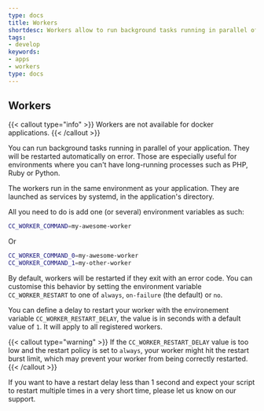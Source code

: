 ```yaml
---
type: docs
title: Workers
shortdesc: Workers allow to run background tasks running in parallel of your application
tags:
- develop
keywords:
- apps
- workers
type: docs
---
```


## Workers

{{< callout type="info" >}}
Workers are not available for docker applications.
{{< /callout >}}

You can run background tasks running in parallel of your application. They will be restarted automatically on error.
Those are especially useful for environments where you can't have long-running processes such as PHP, Ruby or Python.

The workers run in the same environment as your application. They are launched as services by systemd, in the application's directory.

All you need to do is add one (or several) environment variables as such:

```bash
CC_WORKER_COMMAND=my-awesome-worker
```

Or

```bash
CC_WORKER_COMMAND_0=my-awesome-worker
CC_WORKER_COMMAND_1=my-other-worker
```

By default, workers will be restarted if they exit with an error code. You can customise this behavior by setting the
environment variable `CC_WORKER_RESTART` to one of `always`, `on-failure` (the default) or `no`.

You can define a delay to restart your worker with the environement variable `CC_WORKER_RESTART_DELAY`, the value is in seconds with a default value of `1`. It will apply to all registered workers.

{{< callout type="warning" >}}
If the `CC_WORKER_RESTART_DELAY` value is too low and the restart policy is set to `always`, your worker might hit the restart burst limit, which may prevent your worker from being correctly restarted. 
{{< /callout >}}

If you want to have a restart delay less than 1 second and expect your script to restart multiple times in a very short time, please let us know on our support.
